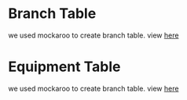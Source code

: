 <h1>Branch Table</h1>
<p>we used mockaroo to create branch table. view <a href="https://github.com/arielbark9/DBMS_1604_6071/blob/master/Hw2/branch%20values%20mockaroo.png">here</a></p>
<h1>Equipment Table</h1>
<p>we used mockaroo to create branch table. view <a href="https://github.com/arielbark9/DBMS_1604_6071/blob/master/Hw2/branch%20values%20mockaroo.png">here</a></p>
